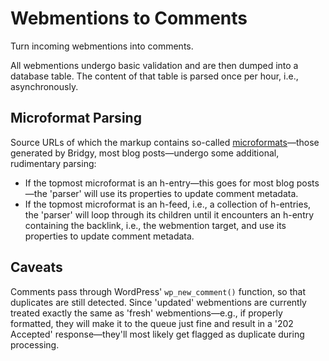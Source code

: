 # Webmentions to Comments
Turn incoming webmentions into comments.

All webmentions undergo basic validation and are then dumped into a database table. The content of that table is parsed once per hour, i.e., asynchronously.

## Microformat Parsing
Source URLs of which the markup contains so-called [microformats](http://microformats.org/)—those generated by Bridgy, most blog posts—undergo some additional, rudimentary parsing:
* If the topmost microformat is an h-entry—this goes for most blog posts—the 'parser' will use its properties to update comment metadata.
* If the topmost microformat is an h-feed, i.e., a collection of h-entries, the 'parser' will loop through its children until it encounters an h-entry containing the backlink, i.e., the webmention target, and use its properties to update comment metadata.

## Caveats
Comments pass through WordPress' `wp_new_comment()` function, so that duplicates are still detected. Since 'updated' webmentions are currently treated exactly the same as 'fresh' webmentions—e.g., if properly formatted, they will make it to the queue just fine and result in a '202 Accepted' response—they'll most likely get flagged as duplicate during processing.
